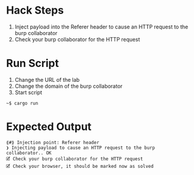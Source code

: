 # Hack Steps

1. Inject payload into the Referer header to cause an HTTP request to the burp collaborator
2. Check your burp collaborator for the HTTP request

# Run Script

1. Change the URL of the lab
2. Change the domain of the burp collaborator
3. Start script

```
~$ cargo run
```

# Expected Output

```
⟪#⟫ Injection point: Referer header
❯ Injecting payload to cause an HTTP request to the burp collaborator.. OK
🗹 Check your burp collaborator for the HTTP request
🗹 Check your browser, it should be marked now as solved
```
